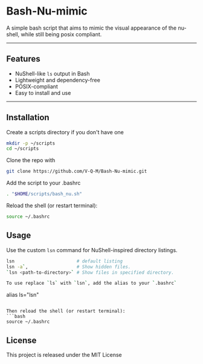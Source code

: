 # Bash-Nu-mimic

A simple bash script that aims to mimic the visual appearance of the nu-shell, while still being posix compliant.

---

## Features

- NuShell-like `ls` output in Bash
- Lightweight and dependency-free
- POSIX-compliant
- Easy to install and use

---

## Installation

Create a scripts directory if you don't have one
```bash
mkdir -p ~/scripts
cd ~/scripts
```

Clone the repo with
```bash
git clone https://github.com/V-Q-M/Bash-Nu-mimic.git
```

Add the script to your .bashrc
```bash
. "$HOME/scripts/bash_nu.sh"
```

Reload the shell (or restart terminal):
```bash
source ~/.bashrc
```

## Usage
Use the custom `lsn` command for NuShell-inspired directory listings.
```bash
lsn                       # default listing
lsn -a`,                  # Show hidden files.
`lsn <path-to-directory>` # Show files in specified directory.

To use replace `ls` with `lsn`, add the alias to your `.bashrc`
```
alias ls="lsn"
```

Then reload the shell (or restart terminal):
```bash
source ~/.bashrc
```

## License
This project is released under the MIT License
